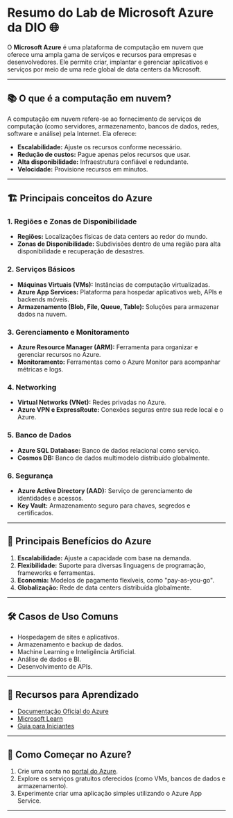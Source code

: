 # Resumo do Lab de Microsoft Azure da DIO 🌐

O **Microsoft Azure** é uma plataforma de computação em nuvem que oferece uma ampla gama de serviços e recursos para empresas e desenvolvedores. Ele permite criar, implantar e gerenciar aplicativos e serviços por meio de uma rede global de data centers da Microsoft.

---

## 📚 **O que é a computação em nuvem?**

A computação em nuvem refere-se ao fornecimento de serviços de computação (como servidores, armazenamento, bancos de dados, redes, software e análise) pela Internet. Ela oferece:

- **Escalabilidade:** Ajuste os recursos conforme necessário.
- **Redução de custos:** Pague apenas pelos recursos que usar.
- **Alta disponibilidade:** Infraestrutura confiável e redundante.
- **Velocidade:** Provisione recursos em minutos.

---

## 🏗️ **Principais conceitos do Azure**

### 1. **Regiões e Zonas de Disponibilidade**
- **Regiões:** Localizações físicas de data centers ao redor do mundo.
- **Zonas de Disponibilidade:** Subdivisões dentro de uma região para alta disponibilidade e recuperação de desastres.

### 2. **Serviços Básicos**
- **Máquinas Virtuais (VMs):** Instâncias de computação virtualizadas.
- **Azure App Services:** Plataforma para hospedar aplicativos web, APIs e backends móveis.
- **Armazenamento (Blob, File, Queue, Table):** Soluções para armazenar dados na nuvem.

### 3. **Gerenciamento e Monitoramento**
- **Azure Resource Manager (ARM):** Ferramenta para organizar e gerenciar recursos no Azure.
- **Monitoramento:** Ferramentas como o Azure Monitor para acompanhar métricas e logs.

### 4. **Networking**
- **Virtual Networks (VNet):** Redes privadas no Azure.
- **Azure VPN e ExpressRoute:** Conexões seguras entre sua rede local e o Azure.

### 5. **Banco de Dados**
- **Azure SQL Database:** Banco de dados relacional como serviço.
- **Cosmos DB:** Banco de dados multimodelo distribuído globalmente.

### 6. **Segurança**
- **Azure Active Directory (AAD):** Serviço de gerenciamento de identidades e acessos.
- **Key Vault:** Armazenamento seguro para chaves, segredos e certificados.

---

## 🌟 **Principais Benefícios do Azure**

1. **Escalabilidade:** Ajuste a capacidade com base na demanda.
2. **Flexibilidade:** Suporte para diversas linguagens de programação, frameworks e ferramentas.
3. **Economia:** Modelos de pagamento flexíveis, como "pay-as-you-go".
4. **Globalização:** Rede de data centers distribuída globalmente.

---

## 🛠️ **Casos de Uso Comuns**

- Hospedagem de sites e aplicativos.
- Armazenamento e backup de dados.
- Machine Learning e Inteligência Artificial.
- Análise de dados e BI.
- Desenvolvimento de APIs.

---

## 📘 **Recursos para Aprendizado**

- [Documentação Oficial do Azure](https://learn.microsoft.com/pt-br/azure/)
- [Microsoft Learn](https://learn.microsoft.com/pt-br/training/azure/)
- [Guia para Iniciantes](https://azure.microsoft.com/pt-br/get-started/)

---

## 🚀 **Como Começar no Azure?**

1. Crie uma conta no [portal do Azure](https://azure.microsoft.com/pt-br/get-started/azure-portal/).
2. Explore os serviços gratuitos oferecidos (como VMs, bancos de dados e armazenamento).
3. Experimente criar uma aplicação simples utilizando o Azure App Service.

---



